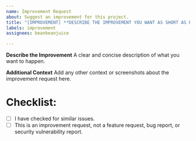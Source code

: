 ```yaml
---
name: Improvement Request
about: Suggest an improvement for this project.
title: "[IMPROVEMENT] **DESCRIBE THE IMPROVEMENT YOU WANT AS SHORT AS POSSIBLE HERE**"
labels: improvement
assignees: beanbeanjuice

---
```


**__Describe the Improvement__**
A clear and concise description of what you want to happen.

**__Additional Context__**
Add any other context or screenshots about the improvement request here.

# Checklist:

- [ ] I have checked for similar issues.
- [ ] This is an improvement request, not a feature request, bug report, or security vulnerability report.
